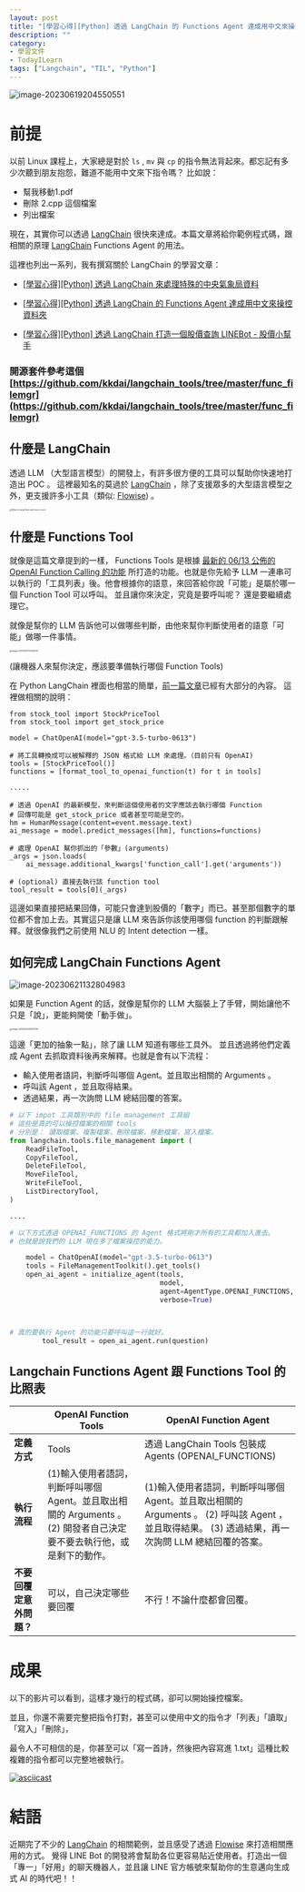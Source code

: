 ```yaml
---
layout: post
title: "[學習心得][Python] 透過 LangChain 的 Functions Agent 達成用中文來操控資料夾"
description: ""
category: 
- 學習文件
- TodayILearn
tags: ["Langchain", "TIL", "Python"]
---
```


![image-20230619204550551](../images/2022/image-20230619204550551.png)

# 前提

以前 Linux 課程上，大家總是對於 `ls` , `mv` 與 `cp` 的指令無法背起來。都忘記有多少次聽到朋友抱怨，難道不能用中文來下指令嗎？ 比如說：

- 幫我移動1.pdf 
- 刪除 2.cpp 這個檔案
- 列出檔案

現在，其實你可以透過  [LangChain](https://github.com/hwchase17/langchain)  很快來達成。本篇文章將給你範例程式碼，跟相關的原理  [LangChain](https://github.com/hwchase17/langchain)   Functions Agent 的用法。

這裡也列出一系列，我有撰寫關於 LangChain 的學習文章：

- [[學習心得][Python] 透過 LangChain 來處理特殊的中央氣象局資料]()

- [[學習心得\][Python] 透過 LangChain 的 Functions Agent 達成用中文來操控資料夾](https://www.evanlin.com/langchain-function-agent/)
- [[學習心得\][Python] 透過 LangChain 打造一個股價查詢 LINEBot - 股價小幫手](https://www.evanlin.com/linebot-langchain/)[](https://www.evanlin.com/langchain-function-agent/)

### 開源套件參考這個 [https://github.com/kkdai/langchain_tools/tree/master/func_filemgr](https://github.com/kkdai/langchain_tools/tree/master/func_filemgr)

## 什麼是 LangChain

透過 LLM （大型語言模型）的開發上，有許多很方便的工具可以幫助你快速地打造出 POC 。 這裡最知名的莫過於 [LangChain](https://github.com/hwchase17/langchain) ，除了支援眾多的大型語言模型之外，更支援許多小工具（類似: [Flowise](https://github.com/FlowiseAI/Flowise)) 。



<img src="../images/2022/langchain-1679313960.jpg" alt="What is LangChain and how to use it" style="zoom:25%;" />





## 什麼是 Functions Tool 

就像是這篇文章提到的一樣， Functions Tools 是根據 [最新的 06/13 公佈的 OpenAI Function Calling 的功能](https://openai.com/blog/function-calling-and-other-api-updates) 所打造的功能。也就是你先給予 LLM 一連串可以執行的「工具列表」後。他會根據你的語意，來回答給你說「可能」是屬於哪一個 Function Tool 可以呼叫。 並且讓你來決定，究竟是要呼叫呢？ 還是要繼續處理它。

就像是幫你的 LLM 告訴他可以做哪些判斷，由他來幫你判斷使用者的語意「可能」做哪一件事情。

<img src="../images/2022/image-20230620112225023.png" alt="image-20230620112225023" style="zoom:25%;" />

(讓機器人來幫你決定，應該要準備執行哪個 Function Tools)

在 Python LangChain 裡面也相當的簡單，[前一篇文章](https://www.evanlin.com/linebot-langchain/)已經有大部分的內容。 這裡做相關的說明：

```
from stock_tool import StockPriceTool
from stock_tool import get_stock_price

model = ChatOpenAI(model="gpt-3.5-turbo-0613")

# 將工具轉換成可以被解釋的 JSON 格式給 LLM 來處理。（目前只有 OpenAI)
tools = [StockPriceTool()]
functions = [format_tool_to_openai_function(t) for t in tools]

.....

# 透過 OpenAI 的最新模型，來判斷這個使用者的文字應該去執行哪個 Function
# 回傳可能是 get_stock_price 或者甚至可能是空的。
hm = HumanMessage(content=event.message.text)
ai_message = model.predict_messages([hm], functions=functions)

# 處理 OpenAI 幫你抓出的「參數」(arguments)
_args = json.loads(
    ai_message.additional_kwargs['function_call'].get('arguments'))

# (optional) 直接去執行該 function tool
tool_result = tools[0](_args)
```

這邊如果直接把結果回傳，可能只會達到股價的「數字」而已。甚至那個數字的單位都不會加上去。其實這只是讓 LLM 來告訴你該使用哪個 function 的判斷跟解釋。就很像我們之前使用 NLU 的 Intent detection 一樣。



## 如何完成 LangChain Functions Agent

![image-20230621132804983](../images/2022/image-20230621132804983.png)

如果是 Function Agent 的話，就像是幫你的 LLM 大腦裝上了手臂，開始讓他不只是「說」，更能夠開使「動手做」。

<img src="../images/2022/image-20230620110007097.png" alt="image-20230620110007097" style="zoom:25%;" />



這邊「更加的抽象一點」，除了讓 LLM 知道有哪些工具外。 並且透過將他們定義成 Agent 去抓取資料後再來解釋。也就是會有以下流程：

- 輸入使用者語詞，判斷呼叫哪個 Agent。並且取出相關的 Arguments 。
- 呼叫該 Agent ，並且取得結果。
- 透過結果，再一次詢問 LLM 總結回覆的答案。



```python
# 以下 impot 工具類別中的 file management 工具組
# 這些是真的可以操控檔案的相關 tools
# 分別是： 讀取檔案，複製檔案，刪除檔案，移動檔案，寫入檔案。
from langchain.tools.file_management import (
    ReadFileTool,
    CopyFileTool,
    DeleteFileTool,
    MoveFileTool,
    WriteFileTool,
    ListDirectoryTool,
)

....

# 以下方式透過 OPENAI_FUNCTIONS 的 Agent 格式將剛才所有的工具都加入進去。
# 也就是說我們的 LLM 現在多了檔案操控的能力。

    model = ChatOpenAI(model="gpt-3.5-turbo-0613")
    tools = FileManagementToolkit().get_tools()
    open_ai_agent = initialize_agent(tools,
                                     model,
                                     agent=AgentType.OPENAI_FUNCTIONS,
                                     verbose=True)



# 真的要執行 Agent 的功能只要呼叫這一行就好。
        tool_result = open_ai_agent.run(question)

```



## Langchain Functions Agent 跟 Functions Tool 的比照表

|                          | OpenAI Function Tools                                        | OpenAI Function Agent                                        |
| ------------------------ | ------------------------------------------------------------ | ------------------------------------------------------------ |
| **定義方式**             | Tools                                                        | 透過 LangChain Tools 包裝成 Agents (OPENAI_FUNCTIONS)        |
| **執行流程**             | (1)輸入使用者語詞，判斷呼叫哪個 Agent。並且取出相關的 Arguments 。 (2) 開發者自己決定要不要去執行他，或是剩下的動作。 | (1)輸入使用者語詞，判斷呼叫哪個 Agent。並且取出相關的 Arguments 。  (2) 呼叫該 Agent ，並且取得結果。 (3) 透過結果，再一次詢問 LLM 總結回覆的答案。 |
| **不要回覆定意外問題？** | 可以，自己決定哪些要回覆                                     | 不行！不論什麼都會回覆。                                     |



# 成果

以下的影片可以看到，這樣才幾行的程式碼，卻可以開始操控檔案。

並且，你還不需要完整把指令打對，甚至可以使用中文的指令才「列表」「讀取」「寫入」「刪除」，

最令人不可相信的是，你甚至可以「寫一首詩，然後把內容寫進 1.txt」這種比較複雜的指令都可以完整地被執行。

[![asciicast](../images/2022/aXAxZoeNFTaUq7KxAsCCKLocN.svg)](https://asciinema.org/a/aXAxZoeNFTaUq7KxAsCCKLocN)

# 結語

近期完了不少的 [LangChain](https://github.com/hwchase17/langchain)  的相關範例，並且感受了透過 [Flowise](https://github.com/FlowiseAI/Flowise)  來打造相關應用的方式。 覺得 LINE Bot 的開發將會幫助各位更容易貼近使用者。打造出一個「專一」「好用」的聊天機器人，並且讓 LINE 官方帳號來幫助你的生意邁向生成式 AI 的時代吧！！
